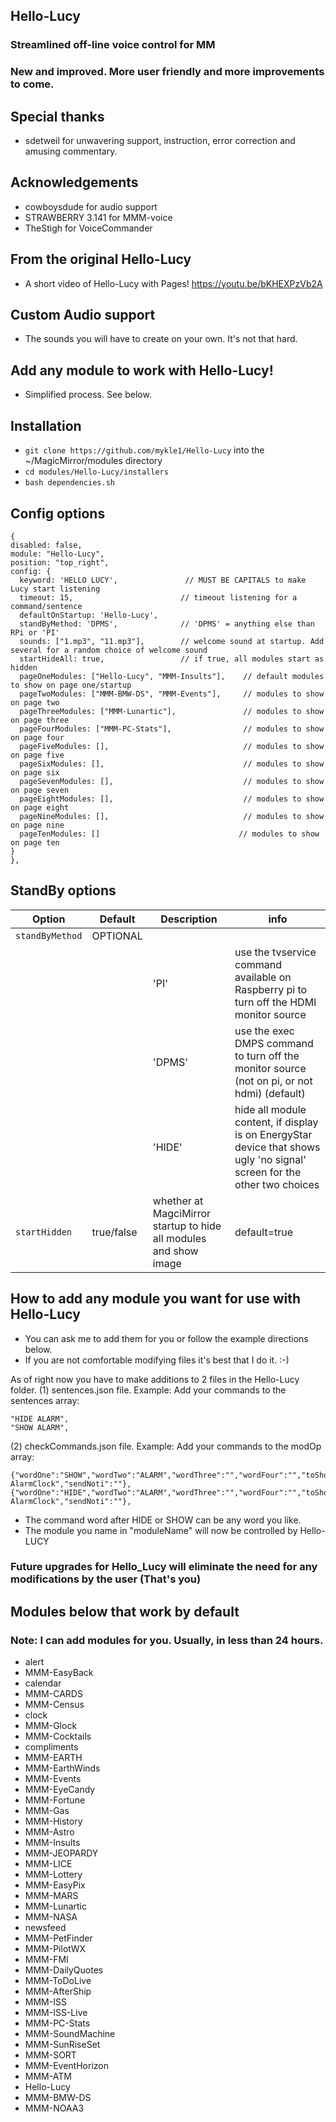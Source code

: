 ## Hello-Lucy

### Streamlined off-line voice control for MM

### New and improved. More user friendly and more improvements to come.

## Special thanks
* sdetweil for unwavering support, instruction, error correction and amusing commentary.

## Acknowledgements
* cowboysdude for audio support
* STRAWBERRY 3.141 for MMM-voice
* TheStigh for VoiceCommander

## From the original Hello-Lucy
* A short video of Hello-Lucy with Pages! https://youtu.be/bKHEXPzVb2A

## Custom Audio support
* The sounds you will have to create on your own. It's not that hard.

## Add any module to work with Hello-Lucy!
* Simplified process. See below.

## Installation

* `git clone https://github.com/mykle1/Hello-Lucy` into the ~/MagicMirror/modules directory
* `cd modules/Hello-Lucy/installers`
* `bash dependencies.sh`

## Config options

```
{
disabled: false,
module: "Hello-Lucy",
position: "top_right",
config: {
  keyword: 'HELLO LUCY',               // MUST BE CAPITALS to make Lucy start listening
  timeout: 15,                        // timeout listening for a command/sentence
  defaultOnStartup: 'Hello-Lucy',
  standByMethod: 'DPMS',              // 'DPMS' = anything else than RPi or 'PI'
  sounds: ["1.mp3", "11.mp3"],        // welcome sound at startup. Add several for a random choice of welcome sound
  startHideAll: true,                 // if true, all modules start as hidden
  pageOneModules: ["Hello-Lucy", "MMM-Insults"],    // default modules to show on page one/startup
  pageTwoModules: ["MMM-BMW-DS", "MMM-Events"],     // modules to show on page two
  pageThreeModules: ["MMM-Lunartic"],               // modules to show on page three
  pageFourModules: ["MMM-PC-Stats"],                // modules to show on page four
  pageFiveModules: [],                              // modules to show on page five
  pageSixModules: [],                               // modules to show on page six
  pageSevenModules: [],                             // modules to show on page seven
  pageEightModules: [],                             // modules to show on page eight
  pageNineModules: [],                              // modules to show on page nine
  pageTenModules: []                               // modules to show on page ten
}
},
```
## StandBy options
| **Option** | **Default** | **Description** | **info** |
| --- | --- | --- | --- |
| `standByMethod` | OPTIONAL | | |
|        |          |'PI' |  use the tvservice command available on Raspberry pi to turn off the HDMI monitor source |
|  |  | 'DPMS' |  use the exec DMPS command to turn off the monitor source (not on pi, or not hdmi) (default) |
|  |  | 'HIDE' |  hide all module content, if display is on EnergyStar device that shows ugly 'no signal' screen for the other two choices |
| `startHidden` | true/false | whether at MagciMirror startup to hide all modules and show image | default=true |

## How to add any module you want for use with Hello-Lucy
* You can ask me to add them for you or follow the example directions below.
* If you are not comfortable modifying files it's best that I do it. :-)

As of right now you have to make additions to 2 files in the Hello-Lucy folder.
(1) sentences.json file.
Example: Add your commands to the sentences array:
```
"HIDE ALARM",
"SHOW ALARM",
```
(2) checkCommands.json file.
Example: Add your commands to the modOp array:
```
{"wordOne":"SHOW","wordTwo":"ALARM","wordThree":"","wordFour":"","toShow":"true","moduleName":"MMM-AlarmClock","sendNoti":""},
{"wordOne":"HIDE","wordTwo":"ALARM","wordThree":"","wordFour":"","toShow":"false","moduleName":"MMM-AlarmClock","sendNoti":""},
```
* The command word after HIDE or SHOW can be any word you like.
* The module you name in "moduleName" will now be controlled by Hello-LUCY

### Future upgrades for Hello_Lucy will eliminate the need for any modifications by the user (That's you)

## Modules below that work by default
### Note: I can add modules for you. Usually, in less than 24 hours.

* alert
* MMM-EasyBack
* calendar
* MMM-CARDS
* MMM-Census
* clock
* MMM-Glock
* MMM-Cocktails
* compliments
* MMM-EARTH
* MMM-EarthWinds
* MMM-Events
* MMM-EyeCandy
* MMM-Fortune
* MMM-Gas
* MMM-History
* MMM-Astro
* MMM-Insults
* MMM-JEOPARDY
* MMM-LICE
* MMM-Lottery
* MMM-EasyPix
* MMM-MARS
* MMM-Lunartic
* MMM-NASA
* newsfeed
* MMM-PetFinder
* MMM-PilotWX
* MMM-FMI
* MMM-DailyQuotes
* MMM-ToDoLive
* MMM-AfterShip
* MMM-ISS
* MMM-ISS-Live
* MMM-PC-Stats
* MMM-SoundMachine
* MMM-SunRiseSet
* MMM-SORT
* MMM-EventHorizon
* MMM-ATM
* Hello-Lucy
* MMM-BMW-DS
* MMM-NOAA3
